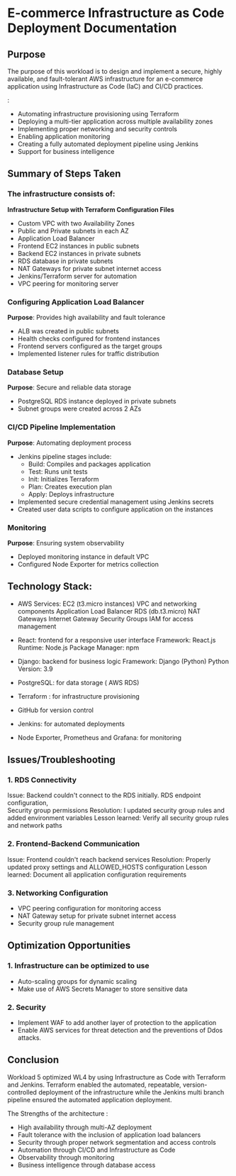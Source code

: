 # E-commerce Infrastructure as Code Deployment Documentation


## Purpose
The purpose of this workload is to design and implement a secure, highly available, and fault-tolerant AWS infrastructure for an e-commerce application using Infrastructure as Code (IaC) and CI/CD practices. 

:

* Automating infrastructure provisioning using Terraform
* Deploying a multi-tier application across multiple availability zones
* Implementing proper networking and security controls
* Enabling application monitoring 
* Creating a fully automated deployment pipeline using Jenkins
* Support for business intelligence 


## Summary of Steps Taken
### The infrastructure consists of:
**Infrastructure Setup with Terraform Configuration Files**

- Custom VPC with two Availability Zones
- Public and Private subnets in each AZ
- Application Load Balancer
- Frontend EC2 instances in public subnets
- Backend EC2 instances in private subnets
- RDS database in private subnets
- NAT Gateways for private subnet internet access
- Jenkins/Terraform server for automation
- VPC peering for monitoring server


### Configuring Application Load Balancer
**Purpose**: Provides high availability and fault tolerance
- ALB was created in public subnets
- Health checks configured for frontend instances
- Frontend servers configured as the target groups
- Implemented listener rules for traffic distribution


###  Database Setup
**Purpose**: Secure and reliable data storage
- PostgreSQL RDS instance deployed in private subnets
- Subnet groups were created across 2 AZs


### CI/CD Pipeline Implementation
**Purpose**: Automating deployment process
- Jenkins pipeline stages include:
  - Build: Compiles and packages application
  - Test: Runs unit tests
  - Init: Initializes Terraform
  - Plan: Creates execution plan
  - Apply: Deploys infrastructure
- Implemented secure credential management using Jenkins secrets
- Created user data scripts to configure application on the instances

### Monitoring 
**Purpose**: Ensuring system observability
- Deployed monitoring instance in default VPC
- Configured Node Exporter for metrics collection




## Technology Stack:

* AWS Services:
	EC2 (t3.micro instances)
	VPC and networking components
	Application Load Balancer
	RDS (db.t3.micro)
	NAT Gateways
	Internet Gateway
	Security Groups
	IAM for access management

* React:  frontend for a responsive user interface
	Framework: React.js
	Runtime: Node.js
	Package Manager: npm

* Django: backend for business logic
	Framework: Django (Python)
	Python Version: 3.9

* PostgreSQL: for data storage ( AWS RDS)
	
* Terraform :  for infrastructure provisioning
* GitHub for version control
* Jenkins: for automated deployments
* Node Exporter, Prometheus and Grafana:  for monitoring


## Issues/Troubleshooting

### 1. RDS Connectivity

Issue: Backend couldn't connect to the RDS initially. 
RDS endpoint configuration,  
Security group permissions
Resolution: I updated security group rules and added environment variables
Lesson learned: Verify all security group rules and network paths


### 2. Frontend-Backend Communication

Issue: Frontend couldn't reach backend services
Resolution: Properly updated proxy settings and ALLOWED_HOSTS configuration
Lesson learned: Document all application configuration requirements

### 3. Networking Configuration
* VPC peering configuration for monitoring access
* NAT Gateway setup for private subnet internet access
* Security group rule management



## Optimization Opportunities

### 1. Infrastructure can be optimized to use
* Auto-scaling groups for dynamic scaling
* Make use of AWS Secrets Manager to store sensitive data

### 2. Security
* Implement WAF to add another layer of protection to the application
* Enable AWS services for threat detection and the preventions of Ddos attacks.


## Conclusion
Workload 5  optimized WL4  by using Infrastructure as Code with Terraform and Jenkins. Terraform enabled the automated, repeatable, version-controlled deployment of the infrastructure while the Jenkins multi branch pipeline ensured the automated application deployment.

The Strengths of the architecture :

- High availability through multi-AZ deployment
- Fault tolerance with the inclusion of application load balancers
- Security through proper network segmentation and access controls
- Automation through CI/CD and Infrastructure as Code
- Observability through monitoring 
- Business intelligence through database access

